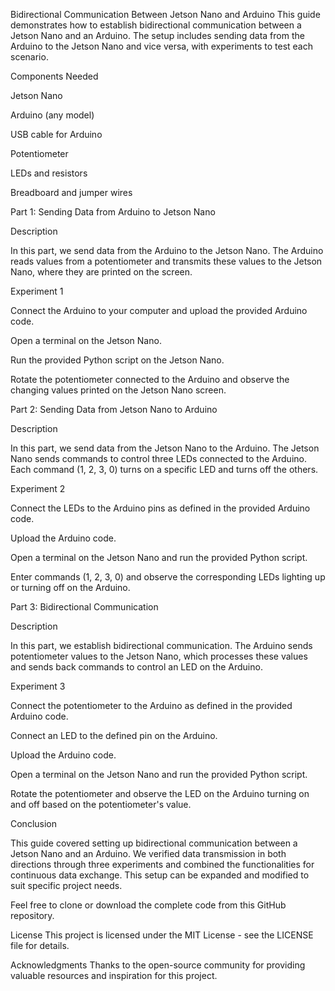 Bidirectional Communication Between Jetson Nano and Arduino
This guide demonstrates how to establish bidirectional communication between a Jetson Nano and an Arduino. The setup includes sending data from the Arduino to the Jetson Nano and vice versa, with experiments to test each scenario.

Components Needed

Jetson Nano

Arduino (any model)

USB cable for Arduino

Potentiometer

LEDs and resistors

Breadboard and jumper wires

Part 1: Sending Data from Arduino to Jetson Nano

Description

In this part, we send data from the Arduino to the Jetson Nano. The Arduino reads values from a potentiometer and transmits these values to the Jetson Nano, where they are printed on the screen.

Experiment 1

Connect the Arduino to your computer and upload the provided Arduino code.

Open a terminal on the Jetson Nano.

Run the provided Python script on the Jetson Nano.

Rotate the potentiometer connected to the Arduino and observe the changing values printed on the Jetson Nano screen.

Part 2: Sending Data from Jetson Nano to Arduino

Description

In this part, we send data from the Jetson Nano to the Arduino. The Jetson Nano sends commands to control three LEDs connected to the Arduino. Each command (1, 2, 3, 0) turns on a specific LED and turns off the others.

Experiment 2

Connect the LEDs to the Arduino pins as defined in the provided Arduino code.

Upload the Arduino code.

Open a terminal on the Jetson Nano and run the provided Python script.

Enter commands (1, 2, 3, 0) and observe the corresponding LEDs lighting up or turning off on the Arduino.

Part 3: Bidirectional Communication

Description

In this part, we establish bidirectional communication. The Arduino sends potentiometer values to the Jetson Nano, which processes these values and sends back commands to control an LED on the Arduino.

Experiment 3

Connect the potentiometer to the Arduino as defined in the provided Arduino code.

Connect an LED to the defined pin on the Arduino.

Upload the Arduino code.

Open a terminal on the Jetson Nano and run the provided Python script.

Rotate the potentiometer and observe the LED on the Arduino turning on and off based on the potentiometer's value.

Conclusion

This guide covered setting up bidirectional communication between a Jetson Nano and an Arduino. We verified data transmission in both directions through three experiments and combined the functionalities for continuous data exchange. This setup can be expanded and modified to suit specific project needs.


Feel free to clone or download the complete code from this GitHub repository.

License
This project is licensed under the MIT License - see the LICENSE file for details.

Acknowledgments
Thanks to the open-source community for providing valuable resources and inspiration for this project.
